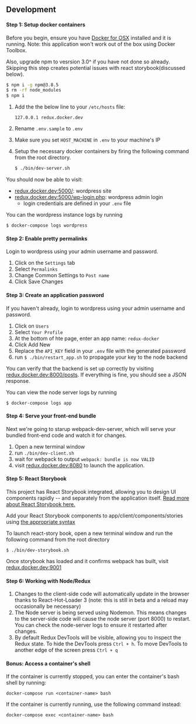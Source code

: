 ## Development
#### Step 1: Setup docker containers
Before you begin, ensure you have [Docker for OSX](https://docs.docker.com/engine/installation/mac/) installed and it is running.  Note: this application won't work out of the box using Docker Toolbox.

Also, upgrade npm to vesrsion 3.0^ if you have not done so already. Skipping this step creates potential issues with react storybook(discussed below).
```sh
$ npm i -g npm@3.8.5
$ rm -rf node_modules
$ npm i
```

1. Add the the below line to your `/etc/hosts` file:
   ```
   127.0.0.1 redux.docker.dev
   ```

2. Rename `.env.sample` to `.env`

3. Make sure you set `HOST_MACHINE` in `.env` to your machine's IP

4. Setup the necessary docker containers by firing the following command from the root directory.
   ```sh
   $ ./bin/dev-server.sh
   ```

You should now be able to visit:
* [redux.docker.dev:5000/](http://redux.docker.dev:5000): wordpress site
* [redux.docker.dev:5000/wp-login.php](http://redux.docker.dev:5000/wp-login.php): wordpress admin login
  * login credentials are defined in your `.env` file

You can the wordpress instance logs by running
```
$ docker-compose logs wordpress
```

#### Step 2: Enable pretty permalinks
Login to wordpress using your admin username and password.

1. Click on the `Settings` tab
2. Select `Permalinks`
3. Change Common Settings to `Post name`
4. Click Save Changes

#### Step 3: Create an application password
If you haven't already, login to wordpress using your admin username and password.

1. Click on `Users`
2. Select `Your Profile`
3. At the bottom of hte page, enter an app name: `redux-docker`
4. Click Add New
5. Replace the `API_KEY` field in your `.env` file with the generated password
6. run `$ ./bin/restart_app.sh` to propagate your key to the node backend

You can verify that the backend is set up correctly by visiting [redux.docker.dev:8000/posts](http://redux.docker.dev:8000/posts).  If everything is fine, you should see a JSON response.

You can view the node server logs by running
```
$ docker-compose logs app
```

#### Step 4: Serve your front-end bundle
Next we're going to starup webpack-dev-server, which will serve your bundled front-end code and watch it for changes.

1. Open a new terminal window
2. run `./bin/dev-client.sh`
3. wait for webpack to output `webpack: bundle is now VALID`
4. visit [redux.docker.dev:8080](http://redux.docker.dev:8080) to launch the application.

#### Step 5: React Storybook
This project has React Storybook integrated, allowing you to design UI components rapidly -- and separately from the application itself.  [Read more about React Storybook here.](https://voice.kadira.io/introducing-react-storybook-ec27f28de1e2)

Add your React Storybook components to app/client/components/stories using [the appropriate syntax](https://github.com/kadirahq/react-storybook)

To launch react-story book, open a new terminal window and run the following command from the root directory
```
$ ./bin/dev-storybook.sh
```

Once storybook has loaded and it confirms webpack has built, visit [redux.docker.dev:9001](redux.docker.dev:9001)

####  Step 6: Working with Node/Redux
1. Changes to the client-side code will automatically update in the browser thanks to React-Hot-Loader 3 (note: this is still in beta and a reload may occasionally be necessary)
2. The Node server is being served using Nodemon. This means changes to the server-side code will cause the node server (port 8000) to restart. You can check the node-server logs to ensure it restarted after changes.
3. By default Redux DevTools will be visible, allowing you to inspect the Redux state.  To hide the DevTools press `Ctrl + h`.  To move DevTools to another edge of the screen press `Ctrl + q`

#### Bonus: Access a container's shell
If the container is currently stopped, you can enter the container's bash shell by running:
```
docker-compose run <container-name> bash
```
If the container is currently running, use the following command instead:
```
docker-compose exec <container-name> bash
```